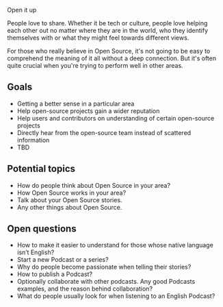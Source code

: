 Open it up

People love to share. Whether it be tech or culture, people love helping each other out no matter where they are in the world, who they identify themselves with or what they might feel towards different views.

For those who really believe in Open Source, it's not going to be easy to comprehend the meaning of it all without a deep connection.
But it's often quite crucial when you're trying to perform well in other areas.

## Goals

- Getting a better sense in a particular area
- Help open-source projects gain a wider reputation
- Help users and contributors on understanding of certain open-source projects
- Directly hear from the open-source team instead of scattered information
- TBD

## Potential topics

- How do people think about Open Source in your area?
- How Open Source works in your area?
- Talk about your Open Source stories.
- Any other things about Open Source.

## Open questions

- How to make it easier to understand for those whose native language isn’t English?
- Start a new Podcast or a series?
- Why do people become passionate when telling their stories?
- How to publish a Podcast?
- Optionally collaborate with other podcasts. Any good Podcasts examples, and the reason behind collaboration?
- What do people usually look for when listening to an English Podcast?
